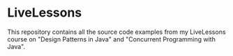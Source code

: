 LiveLessons
===========

This repository contains all the source code examples from my
LiveLessons course on "Design Patterns in Java" and "Concurrent
Programming with Java".
